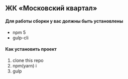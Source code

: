 ## ЖК&nbsp;&laquo;Московский квартал&raquo;

#### Для работы сборки у вас должны быть установлены

- npm 5
- gulp-cli

#### Как установить проект

1. clone this repo
2. npm(yarn) i
3. gulp
